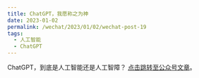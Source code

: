 ```yaml
---
title: ChatGPT，我愿称之为神
date: 2023-01-02
permalink: /wechat/2023/01/02/wechat-post-19
tags:
  - 人工智能
  - ChatGPT
---
```


ChatGPT，到底是人工智能还是人工智障？ [点击跳转至公众号文章](http://mp.weixin.qq.com/s?__biz=MzkxNjM0MzQ0MQ==&mid=2247484237&idx=1&sn=bb499b4837246086d32d8eb4adf3a817&chksm=c1501cb3f62795a557b2ff3b767fec7cfa96ed8eb94452e3c7d97b5983438549d4c05378552d#rd)。
